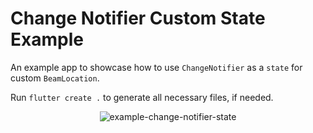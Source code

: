 # Change Notifier Custom State Example

An example app to showcase how to use `ChangeNotifier` as a `state` for custom `BeamLocation`.

Run `flutter create .` to generate all necessary files, if needed.

<p align="center">
<img src="https://raw.githubusercontent.com/slovnicki/beamer/master/examples/change_notifier_custom_state/example-change-notifier-custom-state.gif" alt="example-change-notifier-state">
</p>
